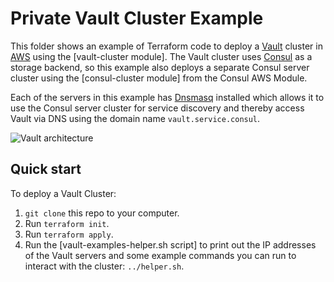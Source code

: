 # Private Vault Cluster Example

This folder shows an example of Terraform code to deploy a [Vault](https://www.vaultproject.io/) cluster in
[AWS](https://aws.amazon.com/) using the [vault-cluster module]. The Vault cluster uses
[Consul](https://www.consul.io/) as a storage backend, so this example also deploys a separate Consul server cluster
using the [consul-cluster module]
from the Consul AWS Module.

Each of the servers in this example has [Dnsmasq](http://www.thekelleys.org.uk/dnsmasq/doc.html) installed 
which allows it to use the Consul server cluster for service discovery and thereby access Vault via DNS using the
domain name `vault.service.consul`.

![Vault architecture](https://github.com/hashicorp/terraform-aws-vault/blob/master/_docs/architecture.png?raw=true)


## Quick start

To deploy a Vault Cluster:

1. `git clone` this repo to your computer.
1. Run `terraform init`.
1. Run `terraform apply`.
1. Run the [vault-examples-helper.sh script] to
   print out the IP addresses of the Vault servers and some example commands you can run to interact with the cluster:
   `../helper.sh`.
